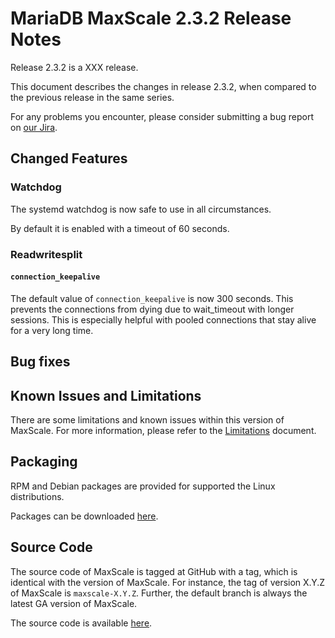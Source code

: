 # MariaDB MaxScale 2.3.2 Release Notes

Release 2.3.2 is a XXX release.

This document describes the changes in release 2.3.2, when compared to the
previous release in the same series.

For any problems you encounter, please consider submitting a bug
report on [our Jira](https://jira.mariadb.org/projects/MXS).

## Changed Features

### Watchdog

The systemd watchdog is now safe to use in all circumstances.

By default it is enabled with a timeout of 60 seconds.

### Readwritesplit

#### `connection_keepalive`

The default value of `connection_keepalive` is now 300 seconds. This prevents
the connections from dying due to wait_timeout with longer sessions. This is
especially helpful with pooled connections that stay alive for a very long time.

## Bug fixes

## Known Issues and Limitations

There are some limitations and known issues within this version of MaxScale.
For more information, please refer to the [Limitations](../About/Limitations.md) document.

## Packaging

RPM and Debian packages are provided for supported the Linux distributions.

Packages can be downloaded [here](https://mariadb.com/downloads/mariadb-tx/maxscale).

## Source Code

The source code of MaxScale is tagged at GitHub with a tag, which is identical
with the version of MaxScale. For instance, the tag of version X.Y.Z of MaxScale
is `maxscale-X.Y.Z`. Further, the default branch is always the latest GA version
of MaxScale.

The source code is available [here](https://github.com/mariadb-corporation/MaxScale).
